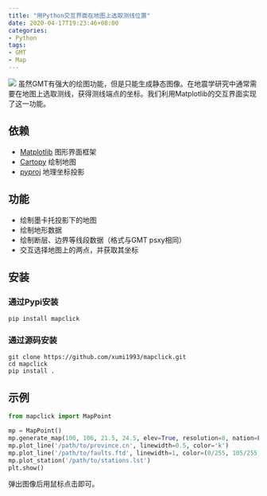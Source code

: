 ```yaml
---
title: "用Python交互界面在地图上选取测线位置"
date: 2020-04-17T19:23:46+08:00
categories:
- Python
tags:
- GMT
- Map
---
```

![](/img/mappick/mappick.gif)
虽然GMT有强大的绘图功能，但是只能生成静态图像。在地震学研究中通常需要在地图上选取测线，获得测线端点的坐标。我们利用Matplotlib的交互界面实现了这一功能。
<!--more-->

## 依赖
- [Matplotlib](https://matplotlib.org/index.html) 图形界面框架
- [Cartopy](https://scitools.org.uk/cartopy/docs/latest/) 绘制地图
- [pyproj](https://pyproj4.github.io/pyproj/stable/) 地理坐标投影

## 功能
- 绘制墨卡托投影下的地图
- 绘制地形数据
- 绘制断层、边界等线段数据（格式与GMT psxy相同）
- 交互选择地图上的两点，并获取其坐标

## 安装
### 通过Pypi安装
```
pip install mapclick
```
### 通过源码安装
```
git clone https://github.com/xumi1993/mapclick.git
cd mapclick
pip install .
```

## 示例
```Python
from mapclick import MapPoint

mp = MapPoint()
mp.generate_map(100, 106, 21.5, 24.5, elev=True, resolution=8, nation=False, xa=0.5, ya=0.5)
mp.plot_line('/path/to/province.cn', linewidth=0.5, color='k')
mp.plot_line('/path/to/faults.ftd', linewidth=1, color=(0/255, 105/255, 167/255))
mp.plot_station('/path/to/stations.lst')
plt.show()
```
弹出图像后用鼠标点击即可。